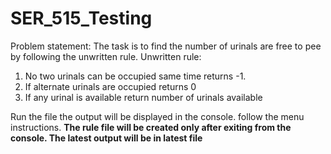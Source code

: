 # SER_515_Testing

Problem statement:
The task is to find the number of urinals are free to pee by following the unwritten rule.
Unwritten rule:
1. No two urinals can be occupied same time returns -1.
2. If alternate urinals are occupied returns 0
3. If any urinal is available return number of urinals available

Run the file the output will be displayed in the console.
follow the menu instructions.
**The rule file will be created only after exiting from the console. The latest output will be in 
latest file**
